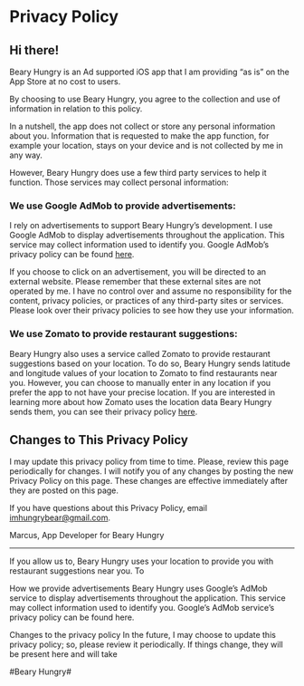 # Privacy Policy

## Hi there! 
Beary Hungry is an Ad supported iOS app that I am providing “as is” on the App Store at no cost to users. 

By choosing to use Beary Hungry, you agree to the collection and use of information in relation to this policy.

In a nutshell, the app does not collect or store any personal information about you. Information that is requested to make the app function, for example your location, stays on your device and is not collected by me in any way. 

However, Beary Hungry does use a few third party services to help it function. Those services may collect personal information: 

### We use Google AdMob to provide advertisements:
I rely on advertisements to support Beary Hungry’s development. I use Google AdMob to display advertisements throughout the application. This service may collect information used to identify you. Google AdMob’s privacy policy can be found [here](https://support.google.com/admob/answer/6128543?hl=en).

If you choose to click on an advertisement, you will be directed to an external website. Please remember that these external sites are not operated by me. I have no control over and assume no responsibility for the content, privacy policies, or practices of any third-party sites or services. Please look over their privacy policies to see how they use your information. 

### We use Zomato to provide restaurant suggestions:
Beary Hungry also uses a service called Zomato to provide restaurant suggestions based on your location. To do so, Beary Hungry sends latitude and longitude values of your location to Zomato to find restaurants near you. However, you can choose to manually enter in any location if you prefer the app to not have your precise location. If you are interested in learning more about how Zomato uses the location data Beary Hungry sends them, you can see their privacy policy [here](https://www.zomato.com/api_policy).

## Changes to This Privacy Policy
I may update this privacy policy from time to time. Please, review this page periodically for changes. I will notify you of any changes by posting the new Privacy Policy on this page. These changes are effective immediately after they are posted on this page.

If you have questions about this Privacy Policy, email imhungrybear@gmail.com. 

Marcus, App Developer for Beary Hungry



---


If you allow us to, Beary Hungry uses your location to provide you with restaurant suggestions near you. To 


How we provide advertisements
Beary Hungry uses Google’s AdMob service to display advertisements throughout the application. This service may collect information used to identify you. Google’s AdMob service’s privacy policy can be found here. 



Changes to the privacy policy
In the future, I may choose to update this privacy policy; so, please review it periodically. If things change, they will be present here and will take 

#Beary Hungry#
